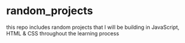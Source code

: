 # random_projects 
this repo includes random projects that I will be building in JavaScript, HTML & CSS throughout the learning process 
